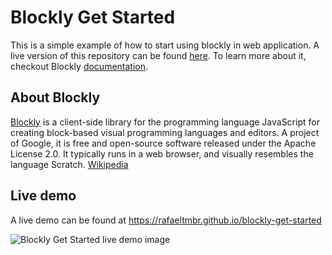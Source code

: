 # Blockly Get Started
This is a simple example of how to start using blockly in web application. A live version of this repository can be found [here](https://rafaeltmbr.github.io/blockly-get-started). To learn more about it, checkout Blockly [documentation](https://developers.google.com/blockly/guides/get-started/web).

## About Blockly
[Blockly](https://developers.google.com/blockly) is a client-side library for the programming language JavaScript for creating block-based visual programming languages and editors. A project of Google, it is free and open-source software released under the Apache License 2.0. It typically runs in a web browser, and visually resembles the language Scratch. [Wikipedia](https://en.wikipedia.org/wiki/Blockly)

## Live demo

A live demo can be found at https://rafaeltmbr.github.io/blockly-get-started

![Blockly Get Started live demo image](./assets/img/blockly-hello-world-example.png "Live demo")